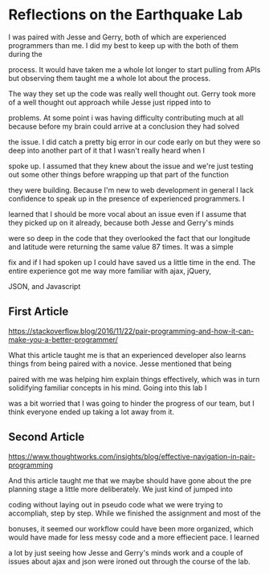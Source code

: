 # Reflections on the Earthquake Lab

I was paired with Jesse and Gerry, both of which are experienced programmers than me. I did my best to keep up with the both of them during the 

process. It would have taken me a whole lot longer to start pulling from APIs but observing them taught me a whole lot about the process. 

The way they set up the code was really well thought out. Gerry took more of a well thought out approach while Jesse just ripped into to 

problems. At some point i was having difficulty contributing much at all because before my brain could arrive at a conclusion they had solved 

the issue. I did catch a pretty big error in our code early on but they were so deep into another part of it that I wasn't really heard when I 

spoke up. I assumed that they knew about the issue and we're just testing out some other things before wrapping up that part of the function 

they were building. Because I'm new to web development in general I lack confidence to speak up in the presence of experienced programmers. I 

learned that I should be more vocal about an issue even if I assume that they picked up on it already, because both Jesse and Gerry's minds 

were so deep in the code that they overlooked the fact that our longitude and latitude were returning the same value 87 times. It was a simple 

fix and if I had spoken up I could have saved us a little time in the end.  The entire experience got me way more familiar with ajax, jQuery, 

JSON, and Javascript

## First Article

https://stackoverflow.blog/2016/11/22/pair-programming-and-how-it-can-make-you-a-better-programmer/

What this article taught me is that an experienced developer also learns things from being paired with a novice. Jesse mentioned that being 

paired with me was helping him explain things effectively, which was in turn solidifying familiar concepts in his mind. Going into this lab I 

was a bit worried that I was going to hinder the progress of our team, but I think everyone ended up taking a lot away from it.

## Second Article

https://www.thoughtworks.com/insights/blog/effective-navigation-in-pair-programming

And this article taught me that we maybe should have gone about the pre planning stage a little more deliberately. We just kind of jumped into 

coding without laying out in pseudo code what we were trying to accompliah, step by step. While we finished the assignment and most of the 

bonuses, it seemed our workflow could have been more organized, which would have made for less messy code and a more effiecient pace. I learned 

a lot by just seeing how Jesse and Gerry's minds work and a couple of issues about ajax and json were ironed out through the course of the lab.
